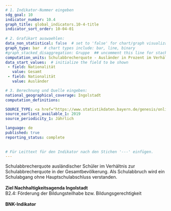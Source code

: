 ```yaml
---
# 1. Indikator-Nummer eingeben 
sdg_goal: 10 
indicator_number: 10.4
graph_title: global_indicators.10-4-title
indicator_sort_order: 10-04-01
 
# 2. Grafikart auswaehlen: 
data_non_statistical: false  # set to 'false' for chart/graph visualization 
graph_type: bar  # chart types include: bar, line, binary 
#graph_stacked_disaggregation: Gruppe  ## uncomment this line for stacked bars. eplace 'Geschlecht' with the field of aggregation. 
computation_units: Schulabbrecherquote - Ausländer in Prozent im Verhältnis zur Gesamtabbrecherquote 
data_start_values:  # initialize the field to be shown  
 - field: Nationalität 
   value: Gesamt 
 - field: Nationalität 
   value: Ausländer 

# 3. Berechnung und Quelle eingeben: 
national_geographical_coverage: Ingolstadt 
computation_definitions: 

SOURCE_TYPE: <a href="https://www.statistikdaten.bayern.de/genesis/online?operation=table&code=21111-107s&bypass=true&levelindex=1&levelid=1665381899858#abreadcrumb">Bayerisches Landesamt für Statistik</a>  # data source  
source_earliest_available_1: 2019
source_periodicity_1: Jährlich

language: de   
published: true 
reporting_status: complete
 
 
# Für Leittext für den Indikator nach den Stichen '---' einfügen. 
---
```

Schulabbrecherquote ausländischer Schüler im Verhältnis zur Schulabbrecherquote in der Gesamtbevölkerung. Als Schulabbruch wird ein Schulabgang ohne Hauptschulabschluss verstanden. <br>
<br>
<b>Ziel Nachhaltigkeitsagenda Ingolstadt</b><br>
B2.4: Förderung der Bildungsteilhabe bzw. Bildungsgerechtigkeit<br>
<br>
<b>BNK-Indikator</b>
